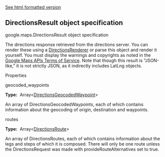 [See html formatted version](https://huasofoundries.github.io/google-maps-documentation/DirectionsResult.html)


DirectionsResult object specification
-------------------------------------

google.maps.DirectionsResult object specification

The directions response retrieved from the directions server. You can render these using a [DirectionsRenderer](https://github.com/amenadiel/google-maps-documentation/blob/master/docs/DirectionsRenderer.md) or parse this object and render it yourself. You must display the warnings and copyrights as noted in the [Google Maps APIs Terms of Service](https://developers.google.com/maps/terms). Note that though this result is "JSON-like," it is not strictly JSON, as it indirectly includes LatLng objects.

Properties

geocoded\_waypoints

**Type:**  Array<[DirectionsGeocodedWaypoint](https://github.com/amenadiel/google-maps-documentation/blob/master/docs/DirectionsGeocodedWaypoint.md)\>

An array of DirectionsGeocodedWaypoints, each of which contains information about the geocoding of origin, destination and waypoints.

routes

**Type:**  Array<[DirectionsRoute](https://github.com/amenadiel/google-maps-documentation/blob/master/docs/DirectionsRoute.md)\>

An array of DirectionsRoutes, each of which contains information about the legs and steps of which it is composed. There will only be one route unless the DirectionsRequest was made with provideRouteAlternatives set to true.